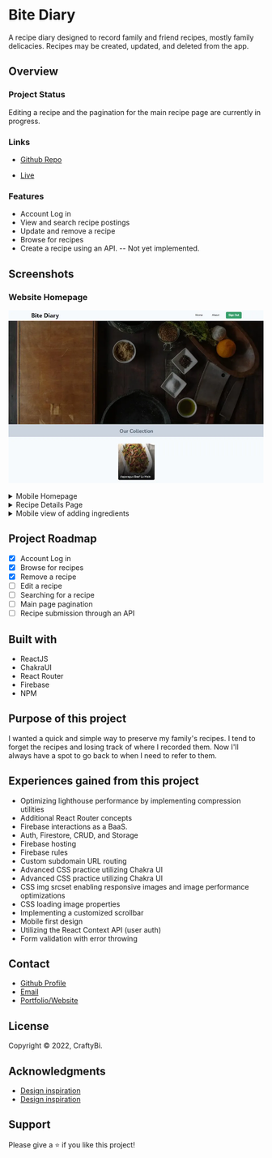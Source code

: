 # Bite Diary

A recipe diary designed to record family and friend recipes, mostly family delicacies. Recipes may be created, updated, and deleted from the app.

## Overview

### Project Status

Editing a recipe and the pagination for the main recipe page are currently in progress.

### Links

- [Github Repo](https://github.com/PomPoko-lab/bite-diary 'Bite Diary Repo')

- [Live](https://www.pompoko.io 'Live View')

### Features

- Account Log in
- View and search recipe postings
- Update and remove a recipe
- Browse for recipes
- Create a recipe using an API. -- Not yet implemented.

## Screenshots

### Website Homepage

![Website Homepage Image](./github/Homepage.webp)

<details>
  <summary>Mobile Homepage</summary>
  <img src="./github/mobileHomepage.webp">
</details>

<details>
  <summary>Recipe Details Page</summary>
  <img src="./github/RecipeItemDetails.webp">
</details>

<details>
  <summary>Mobile view of adding ingredients</summary>
  <img src="./github/mobileaddingredient.webp">
</details>

## Project Roadmap

- [x] Account Log in
- [x] Browse for recipes
- [x] Remove a recipe
- [ ] Edit a recipe
- [ ] Searching for a recipe
- [ ] Main page pagination
- [ ] Recipe submission through an API

## Built with

- ReactJS
- ChakraUI
- React Router
- Firebase
- NPM

## Purpose of this project

I wanted a quick and simple way to preserve my family's recipes. I tend to forget the recipes and losing track of where I recorded them. Now I'll always have a spot to go back to when I need to refer to them.

## Experiences gained from this project

- Optimizing lighthouse performance by implementing compression utilities
- Additional React Router concepts
- Firebase interactions as a BaaS.
- Auth, Firestore, CRUD, and Storage
- Firebase hosting
- Firebase rules
- Custom subdomain URL routing
- Advanced CSS practice utilizing Chakra UI
- Advanced CSS practice utilizing Chakra UI
- CSS img srcset enabling responsive images and image performance optimizations
- CSS loading image properties
- Implementing a customized scrollbar
- Mobile first design
- Utilizing the React Context API (user auth)
- Form validation with error throwing

## Contact

- [Github Profile](https://github.com/PomPoko-lab 'PomPoko-lab')
- [Email](mailto:hello@pompoko.io 'My Email')
- [Portfolio/Website](https://pompoko.io/ 'Portfolio')

## License

Copyright &copy; 2022, CraftyBi.

## Acknowledgments

- [Design inspiration](https://www.behance.net/gallery/35747197/Resipi%28New-Recipe-website%29 'Resipi inspiration')
- [Design inspiration](https://www.behance.net/gallery/106014453/Aroma-Recipe-Web-App 'Aroma inspiration')

## Support

Please give a ⭐️ if you like this project!
